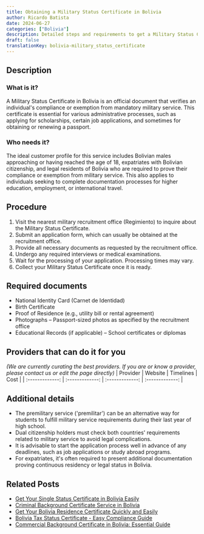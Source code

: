 ```yaml
---
title: Obtaining a Military Status Certificate in Bolivia
author: Ricardo Batista
date: 2024-06-27
categories: ["Bolivia"]
description: Detailed steps and requirements to get a Military Status Certificate for civilians and expatriates in Bolivia.
draft: false
translationKey: bolivia-military_status_certificate
---
```


## Description
### What is it?
A Military Status Certificate in Bolivia is an official document that verifies an individual's compliance or exemption from mandatory military service. This certificate is essential for various administrative processes, such as applying for scholarships, certain job applications, and sometimes for obtaining or renewing a passport.

### Who needs it?
The ideal customer profile for this service includes Bolivian males approaching or having reached the age of 18, expatriates with Bolivian citizenship, and legal residents of Bolivia who are required to prove their compliance or exemption from military service. This also applies to individuals seeking to complete documentation processes for higher education, employment, or international travel.

## Procedure

1. Visit the nearest military recruitment office (Regimiento) to inquire about the Military Status Certificate.
2. Submit an application form, which can usually be obtained at the recruitment office.
3. Provide all necessary documents as requested by the recruitment office.
4. Undergo any required interviews or medical examinations.
5. Wait for the processing of your application. Processing times may vary.
6. Collect your Military Status Certificate once it is ready.


## Required documents

- National Identity Card (Carnet de Identidad)
- Birth Certificate
- Proof of Residence (e.g., utility bill or rental agreement)
- Photographs – Passport-sized photos as specified by the recruitment office
- Educational Records (if applicable) – School certificates or diplomas


## Providers that can do it for you
_(We are currently curating the best providers. If you are or know a provider, please contact us or edit the page directly)_
| Provider        |     Website     |     Timelines    |       Cost      |
| :-------------: | :-------------: |  :-------------: | :-------------: |

## Additional details

- The premilitary service ('premilitar') can be an alternative way for students to fulfill military service requirements during their last year of high school.
- Dual citizenship holders must check both countries' requirements related to military service to avoid legal complications.
- It is advisable to start the application process well in advance of any deadlines, such as job applications or study abroad programs.
- For expatriates, it's often required to present additional documentation proving continuous residency or legal status in Bolivia.




## Related Posts

- [Get Your Single Status Certificate in Bolivia Easily](https://tramitit.com/guides/bolivia/single_status_certificate/)
- [Criminal Background Certificate Service in Bolivia](https://tramitit.com/guides/bolivia/criminal_background_certificate/)
- [Get Your Bolivia Residence Certificate Quickly and Easily](https://tramitit.com/guides/bolivia/residence_certificate/)
- [Bolivia Tax Status Certificate - Easy Compliance Guide](https://tramitit.com/guides/bolivia/tax_status_certificate/)
- [Commercial Background Certificate in Bolivia: Essential Guide](https://tramitit.com/guides/bolivia/commercial_background_certificate/)